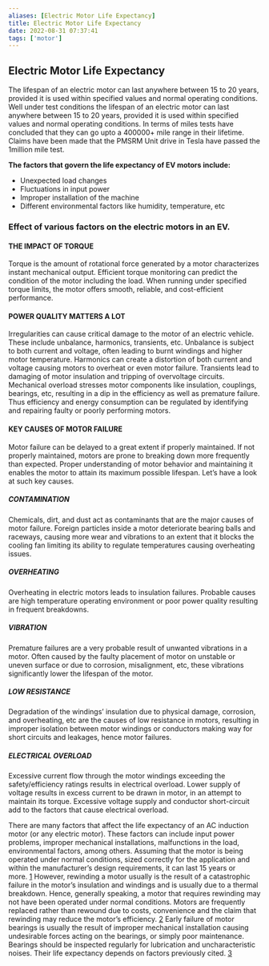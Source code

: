 ```yaml
---
aliases: [Electric Motor Life Expectancy]
title: Electric Motor Life Expectancy
date: 2022-08-31 07:37:41
tags: ['motor']
---
```


## Electric Motor Life Expectancy

The lifespan of an electric motor can last anywhere between 15 to 20 years, provided it is used within specified values and normal operating conditions. Well under test conditions the lifespan of an electric motor can last anywhere between 15 to 20 years, provided it is used within specified values and normal operating conditions. In terms of miles tests have concluded that they can go upto a 400000+ mile range in their lifetime. Claims have been made that the PMSRM Unit drive in Tesla have passed the 1million mile test.

**The factors that govern the life expectancy of EV motors include:**

- Unexpected load changes  
- Fluctuations in input power  
- Improper installation of the machine  
- Different environmental factors like humidity, temperature, etc

### Effect of various factors on the electric motors in an EV.

#### THE IMPACT OF TORQUE

Torque is the amount of rotational force generated by a motor characterizes instant mechanical output. Efficient torque monitoring can predict the condition of the motor including the load. When running under specified torque limits, the motor offers smooth, reliable, and cost-efficient performance.

#### POWER QUALITY MATTERS A LOT

Irregularities can cause critical damage to the motor of an electric vehicle. These include unbalance, harmonics, transients, etc. Unbalance is subject to both current and voltage, often leading to burnt windings and higher motor temperature. Harmonics can create a distortion of both current and voltage causing motors to overheat or even motor failure. Transients lead to damaging of motor insulation and tripping of overvoltage circuits.  
Mechanical overload stresses motor components like insulation, couplings, bearings, etc, resulting in a dip in the efficiency as well as premature failure. Thus efficiency and energy consumption can be regulated by identifying and repairing faulty or poorly performing motors.

#### KEY CAUSES OF MOTOR FAILURE

Motor failure can be delayed to a great extent if properly maintained. If not properly maintained, motors are prone to breaking down more frequently than expected. Proper understanding of motor behavior and maintaining it enables the motor to attain its maximum possible lifespan. Let’s have a look at such key causes.

##### CONTAMINATION

Chemicals, dirt, and dust act as contaminants that are the major causes of motor failure. Foreign particles inside a motor deteriorate bearing balls and raceways, causing more wear and vibrations to an extent that it blocks the cooling fan limiting its ability to regulate temperatures causing overheating issues.

##### OVERHEATING

Overheating in electric motors leads to insulation failures. Probable causes are high temperature operating environment or poor power quality resulting in frequent breakdowns.

##### VIBRATION

Premature failures are a very probable result of unwanted vibrations in a motor. Often caused by the faulty placement of motor on unstable or uneven surface or due to corrosion, misalignment, etc, these vibrations significantly lower the lifespan of the motor.

##### LOW RESISTANCE

Degradation of the windings’ insulation due to physical damage, corrosion, and overheating, etc are the causes of low resistance in motors, resulting in improper isolation between motor windings or conductors making way for short circuits and leakages, hence motor failures.

##### ELECTRICAL OVERLOAD

Excessive current flow through the motor windings exceeding the safety/efficiency ratings results in electrical overload. Lower supply of voltage results in excess current to be drawn in motor, in an attempt to maintain its torque. Excessive voltage supply and conductor short-circuit add to the factors that cause electrical overload.

There are many factors that affect the life expectancy of an AC induction motor (or any electric motor). These factors can include input power problems, improper mechanical installations, malfunctions in the load, environmental factors, among others. Assuming that the motor is being operated under normal conditions, sized correctly for the application and within the manufacturer’s design requirements, it can last 15 years or more. [1](https://www.ohioelectricmotors.com/2015/07/what-is-the-average-ac-induction-motor-life-expectancy/#fn-1016-1) However, rewinding a motor usually is the result of a catastrophic failure in the motor’s insulation and windings and is usually due to a thermal breakdown. Hence, generally speaking, a motor that requires rewinding may not have been operated under normal conditions. Motors are frequently replaced rather than rewound due to costs, convenience and the claim that rewinding may reduce the motor’s efficiency. [2](https://www.ohioelectricmotors.com/2015/07/what-is-the-average-ac-induction-motor-life-expectancy/#fn-1016-2) Early failure of motor bearings is usually the result of improper mechanical installation causing undesirable forces acting on the bearings, or simply poor maintenance. Bearings should be inspected regularly for lubrication and uncharacteristic noises. Their life expectancy depends on factors previously cited. [3](https://www.ohioelectricmotors.com/2015/07/what-is-the-average-ac-induction-motor-life-expectancy/#fn-1016-3)
